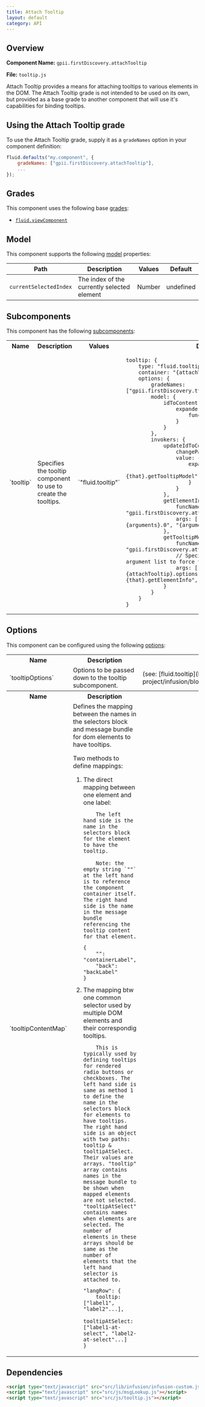 ```yaml
---
title: Attach Tooltip
layout: default
category: API
---
```


## Overview

**Component Name:** `gpii.firstDiscovery.attachTooltip`

**File:** `tooltip.js`

Attach Tooltip provides a means for attaching tooltips to various elements in the DOM.
The Attach Tooltip grade is not intended to be used on its own, but provided as a base grade
to another component that will use it's capabilities for binding tooltips.

## Using the Attach Tooltip grade

To use the Attach Tooltip grade, supply it as a `gradeNames` option in your component definition:
```javascript
fluid.defaults("my.component", {
    gradeNames: ["gpii.firstDiscovery.attachTooltip"],
    ...
});
```

## Grades

This component uses the following base
[grades](http://docs.fluidproject.org/infusion/development/ComponentGrades.html):

* [`fluid.viewComponent`](http://docs.fluidproject.org/infusion/development/ComponentGrades.html)

## Model

This component supports the following
[model](http://docs.fluidproject.org/infusion/development/tutorial-gettingStartedWithInfusion/ModelComponents.html)
properties:

| Path   | Description | Values | Default |
|--------|-------------|--------|---------|
| `currentSelectedIndex` |The index of the currently selected element  | Number | undefined |

## Subcomponents

This component has the following
[subcomponents](http://docs.fluidproject.org/infusion/development/SubcomponentDeclaration.html):

<table>
    <tr><th>Name</th><th>Description</th><th>Values</th><th>Default</th></tr>
    <tr>
        <td>`tooltip`</td>
        <td>Specifies the tooltip component to use to create the tooltips.</td>
        <td>`"fluid.tooltip"`</td>
        <td>
        <pre><code>tooltip: {
    type: "fluid.tooltip",
    container: "{attachTooltip}.container",
    options: {
        gradeNames: ["gpii.firstDiscovery.tts.tooltipHookup"],
        model: {
            idToContent: {
                expander: {
                    func: "{that}.getTooltipModel"
                }
            }
        },
        invokers: {
            updateIdToContent: {
                changePath: "idToContent",
                value: {
                    expander: {
                        funcName: "{that}.getTooltipModel"
                    }
                }
            },
            getElementInfo: {
                funcName: "gpii.firstDiscovery.attachTooltip.getElementInfo",
                args: ["{fluid.messageResolver}", "{arguments}.0", "{arguments}.1"]
            },
            getTooltipModel: {
                funcName: "gpii.firstDiscovery.attachTooltip.getTooltipModel",
                // Specifying each elements in the argument list to force them to resolve.
                args: ["{attachTooltip}.dom", "{attachTooltip}.options.tooltipContentMap", "{that}.getElementInfo", "{attachTooltip}"]
            }
        }
    }
}</code></pre>
        </td>
    </tr>
</table>

## Options

This component can be configured using the following
[options](http://docs.fluidproject.org/infusion/development/ComponentOptionsAndDefaults.html):

<table>
    <tr><th>Name</th><th>Description</th><th>Values</th><th>Default</th></tr>
    <tr>
        <td>`tooltipOptions`</td>
        <td>Options to be passed down to the tooltip subcomponent.</td>
        <td>(see: [fluid.tooltip](https://github.com/fluid-project/infusion/blob/master/src/components/tooltip/js/Tooltip.js))</td>
        <td>
        <pre><code>tooltipOptions: {}</code></pre>
        </td>
    </tr>
    <tr><th>Name</th><th>Description</th><th>Values</th><th>Default</th></tr>
    <tr>
        <td>`tooltipContentMap`</td>
        <td>Defines the mapping between the names in the selectors block and message bundle for dom elements to have tooltips.

Two methods to define mappings:
<ol>
<li>The direct mapping between one element and one label:

        The left hand side is the name in the selectors block for the element to have the tooltip.

        Note: the empty string `""` at the left hand is to reference the component container itself. The right hand side is the name in the message bundle referencing the tooltip content for that element.
<pre><code>{
    "": "containerLabel",
    "back": "backLabel"
}</code></pre>
</li>
<li>The mapping btw one common selector used by multiple DOM elements and their correspondig tooltips.

        This is typically used by defining tooltips for rendered radio buttons or checkboxes. The left hand side is same as method 1 to define the name in the selectors block for elements to have tooltips. The right hand side is an object with two paths: tooltip & tooltipAtSelect. Their values are arrays. "tooltip" array contains names in the message bundle to be shown when mapped elements are not selected. "tooltipAtSelect" contains names when elements are selected. The number of elements in these arrays should be same as the number of elements that the left hand selector is attached to.
<pre><code>"langRow": {
    tooltip: ["label1", "label2"...],
    tooltipAtSelect: ["label1-at-select", "label2-at-select"...]
}</code></pre>
</li>
</ol>
</td>
        <td></td>
        <td>
        <pre><code>tooltipContentMap: {}</code></pre>
        </td>
    </tr>
</table>

## Dependencies

```html
<script type="text/javascript" src="src/lib/infusion/infusion-custom.js"></script>
<script type="text/javascript" src="src/js/msgLookup.js"></script>
<script type="text/javascript" src="src/js/tooltip.js"></script>
```

